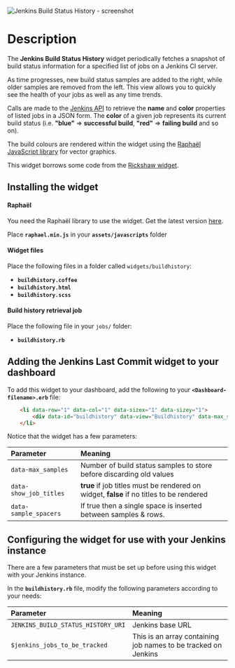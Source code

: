 ![Jenkins Build Status History - screenshot](http://i.imgur.com/Ty8PTjY.png "Jenkins build status history - screenshot")

Description
===========
The **Jenkins Build Status History** widget periodically fetches a snapshot of build status information for a specified list of jobs on a Jenkins CI server.

As time progresses, new build status samples are added to the right, while older samples are removed from the left. This view allows you to quickly see the health of your jobs as well as any time trends.

Calls are made to the [Jenkins API](https://wiki.jenkins-ci.org/display/JENKINS/Remote+access+API) to retrieve the __name__ and __color__ properties of listed jobs in a JSON form. The __color__ of a given job represents its current build status 
(i.e. __"blue"__ => __successful build__, __"red"__ => __failing build__ and so on).

The build colours are rendered within the widget using the [Raphaël JavaScript library](http://raphaeljs.com/) for vector graphics.

This widget borrows some code from the [Rickshaw widget](https://gist.github.com/jwalton/6614023).

## Installing the widget

#### Raphaël
You need the Raphaël library to use the widget. Get the latest version [here](http://raphaeljs.com/).

Place __`raphael.min.js`__ in your __`assets/javascripts`__ folder

#### Widget files

Place the following files in a folder called `widgets/buildhistory`:  
  - __`buildhistory.coffee`__
  - __`buildhistory.html`__
  - __`buildhistory.scss`__

#### Build history retrieval job
Place the following file in your `jobs/` folder:
  - __`buildhistory.rb`__

## Adding the Jenkins Last Commit widget to your dashboard
To add this widget to your dashboard, add the following to your __`<Dashboard-filename>.erb`__ file:
```HTML
    <li data-row="1" data-col="1" data-sizex="1" data-sizey="1">
        <div data-id="buildhistory" data-view="Buildhistory" data-max_samples="100" data-show_job_titles="true" data-sample_spacers="true"></div>
    </li>
```

Notice that the widget has a few parameters:

|Parameter|Meaning | 
|:------------- |:------------------|
| `data-max_samples` | Number of build status samples to store before discarding old values  | 
| `data-show_job_titles` |  **true** if job titles must be rendered on widget, **false** if no titles to be rendered |
| `data-sample_spacers` | If true then a single space is inserted between samples & rows. |

## Configuring the widget for use with your Jenkins instance
There are a few parameters that must be set up before using this widget with your Jenkins instance.

In the __`buildhistory.rb`__ file, modify the following parameters according to your needs:

|Parameter|Meaning | 
|:------------- |:------------------|
| `JENKINS_BUILD_STATUS_HISTORY_URI` | Jenkins base URL  | 
| `$jenkins_jobs_to_be_tracked` | This is an array containing job names to be tracked on Jenkins|